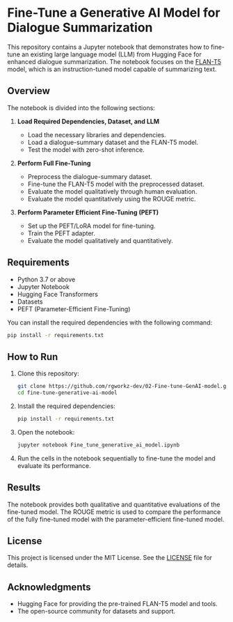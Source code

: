 # Fine-Tune a Generative AI Model for Dialogue Summarization

This repository contains a Jupyter notebook that demonstrates how to fine-tune an existing large language model (LLM) from Hugging Face for enhanced dialogue summarization. The notebook focuses on the [FLAN-T5](https://huggingface.co/docs/transformers/model_doc/flan-t5) model, which is an instruction-tuned model capable of summarizing text.

## Overview

The notebook is divided into the following sections:

1. **Load Required Dependencies, Dataset, and LLM**
   - Load the necessary libraries and dependencies.
   - Load a dialogue-summary dataset and the FLAN-T5 model.
   - Test the model with zero-shot inference.

2. **Perform Full Fine-Tuning**
   - Preprocess the dialogue-summary dataset.
   - Fine-tune the FLAN-T5 model with the preprocessed dataset.
   - Evaluate the model qualitatively through human evaluation.
   - Evaluate the model quantitatively using the ROUGE metric.

3. **Perform Parameter Efficient Fine-Tuning (PEFT)**
   - Set up the PEFT/LoRA model for fine-tuning.
   - Train the PEFT adapter.
   - Evaluate the model qualitatively and quantitatively.

## Requirements

- Python 3.7 or above
- Jupyter Notebook
- Hugging Face Transformers
- Datasets
- PEFT (Parameter-Efficient Fine-Tuning)

You can install the required dependencies with the following command:

```bash
pip install -r requirements.txt
```

## How to Run

1. Clone this repository:
   ```bash
   git clone https://github.com/rgworkz-dev/02-Fine-tune-GenAI-model.git
   cd fine-tune-generative-ai-model
   ```

2. Install the required dependencies:
   ```bash
   pip install -r requirements.txt
   ```

3. Open the notebook:
   ```bash
   jupyter notebook Fine_tune_generative_ai_model.ipynb
   ```

4. Run the cells in the notebook sequentially to fine-tune the model and evaluate its performance.

## Results

The notebook provides both qualitative and quantitative evaluations of the fine-tuned model. The ROUGE metric is used to compare the performance of the fully fine-tuned model with the parameter-efficient fine-tuned model.

## License

This project is licensed under the MIT License. See the [LICENSE](LICENSE) file for details.

## Acknowledgments

- Hugging Face for providing the pre-trained FLAN-T5 model and tools.
- The open-source community for datasets and support.